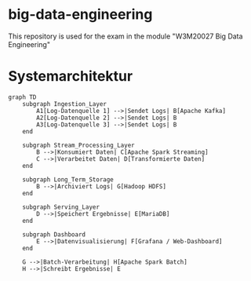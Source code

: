 # big-data-engineering
This repository is used for the exam in the module "W3M20027 Big Data Engineering"

# Systemarchitektur

```mermaid
graph TD
    subgraph Ingestion_Layer
        A1[Log-Datenquelle 1] -->|Sendet Logs| B[Apache Kafka]
        A2[Log-Datenquelle 2] -->|Sendet Logs| B
        A3[Log-Datenquelle 3] -->|Sendet Logs| B
    end

    subgraph Stream_Processing_Layer
        B -->|Konsumiert Daten| C[Apache Spark Streaming]
        C -->|Verarbeitet Daten| D[Transformierte Daten]
    end

    subgraph Long_Term_Storage
        B -->|Archiviert Logs| G[Hadoop HDFS]
    end

    subgraph Serving_Layer
        D -->|Speichert Ergebnisse| E[MariaDB]
    end

    subgraph Dashboard
        E -->|Datenvisualisierung| F[Grafana / Web-Dashboard]
    end

    G -->|Batch-Verarbeitung| H[Apache Spark Batch]
    H -->|Schreibt Ergebnisse| E
